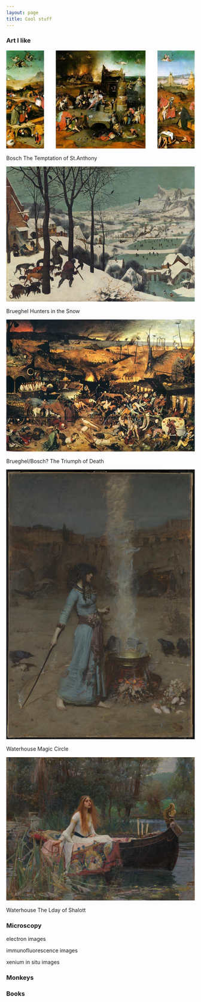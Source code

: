 ```yaml
---
layout: page
title: Cool stuff
---
```

### Art I like
![Bosch The Temptation of St.Anthony](/images/Bosch-triptych-the-temptation-of-st-anthony.jpg)


Bosch The Temptation of St.Anthony


![Brueghel Hunters in the Snow](/images/Brueghel_hunters_in_the_snow.jpg)


Brueghel Hunters in the Snow


![Brueghel/Bosch? The Triumph of Death](/images/Brueghel-the-triumph-of-death.jpg)


Brueghel/Bosch? The Triumph of Death


![Waterhouse Magic Circle](/images/john_waterhouse_magic_circle.jpg)


Waterhouse Magic Circle


![Waterhouse The Lday of Shalott](/images/john_waterhouse_lady_of_shalott.jpg)


Waterhouse The Lday of Shalott


### Microscopy
electron images


immunofluorescence images


xenium in situ images

### Monkeys


### Books










